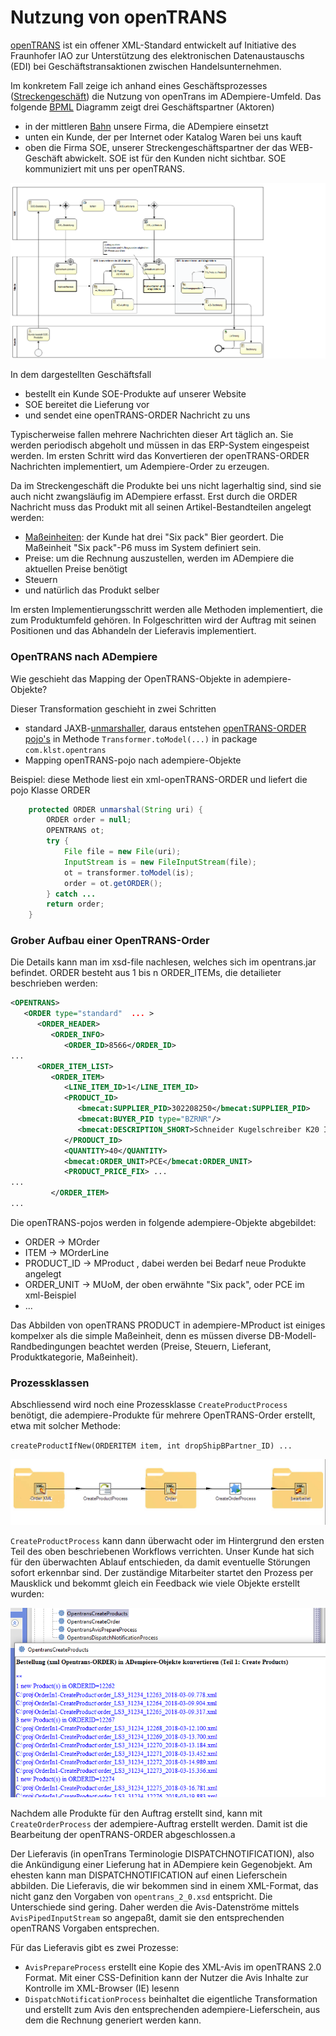 # Nutzung von openTRANS

[openTRANS](https://de.wikipedia.org/wiki/OpenTRANS) ist ein offener XML-Standard entwickelt auf Initiative des Fraunhofer IAO zur Unterstützung des elektronischen Datenaustauschs (EDI) bei Geschäftstransaktionen zwischen Handelsunternehmen.

Im konkretem Fall zeige ich anhand eines Geschäftsprozesses ([Streckengeschäft](https://de.wikipedia.org/wiki/Streckengesch%C3%A4ft)) die Nutzung von openTrans im ADempiere-Umfeld. Das folgende [BPML](https://de.wikipedia.org/wiki/Business_Process_Model_and_Notation#Version_2.0) Diagramm zeigt drei Geschäftspartner (Aktoren)

- in der mittleren [Bahn](https://de.wikipedia.org/wiki/Business_Process_Model_and_Notation#Pools_und_Swimlanes_.28Schwimmbahnen.29) unsere Firma, die ADempiere einsetzt
- unten ein Kunde, der per Internet oder Katalog Waren bei uns kauft
- oben die Firma SOE, unserer Streckengeschäftspartner der das WEB-Geschäft abwickelt. SOE ist für den Kunden nicht sichtbar. SOE kommuniziert mit uns per openTRANS.

![](../.gitbook/assets/opentrans-wf.PNG)

In dem dargestellten Geschäftsfall 
- bestellt ein Kunde SOE-Produkte auf unserer Website 
- SOE bereitet die Lieferung vor
- und sendet eine openTRANS-ORDER Nachricht zu uns

Typischerweise fallen mehrere Nachrichten dieser Art täglich an. Sie werden periodisch abgeholt und müssen in das ERP-System eingespeist werden. Im ersten Schritt wird das Konvertieren der openTRANS-ORDER Nachrichten implementiert, um Adempiere-Order zu erzeugen.

Da im Streckengeschäft die Produkte bei uns nicht lagerhaltig sind, sind sie auch nicht zwangsläufig im ADempiere erfasst. Erst durch die ORDER Nachricht muss das Produkt mit all seinen Artikel-Bestandteilen angelegt werden:
- [Maßeinheiten](http://wiki.idempiere.org/de/Ma%C3%9Feinheit_(Fenster_ID-120)): der Kunde hat drei "Six pack" Bier geordert. Die Maßeinheit "Six pack"-P6 muss im System definiert sein.
- Preise: um die Rechnung auszustellen, werden im ADempiere die aktuellen Preise benötigt
- Steuern
- und natürlich das Produkt selber

Im ersten Implementierungsschritt werden alle Methoden implementiert, die zum Produktumfeld gehören. In Folgeschritten wird der Auftrag mit seinen Positionen und das Abhandeln der Lieferavis implementiert.

### OpenTRANS nach ADempiere

Wie geschieht das Mapping der OpenTRANS-Objekte in adempiere-Objekte?

Dieser Transformation geschieht in zwei Schritten

- standard JAXB-[unmarshaller](http://www.devx.com/Java/Article/34069), daraus entstehen [openTRANS-ORDER pojo's](https://de.wikipedia.org/wiki/Plain_Old_Java_Object) in Methode `Transformer.toModel(...)` in package `com.klst.opentrans` 
- Mapping openTRANS-pojo nach adempiere-Objekte

Beispiel: diese Methode liest ein xml-openTRANS-ORDER und liefert die pojo Klasse ORDER
```java
	protected ORDER unmarshal(String uri) {
		ORDER order = null;
		OPENTRANS ot;
		try {
			File file = new File(uri);
			InputStream is = new FileInputStream(file);
			ot = transformer.toModel(is);
			order = ot.getORDER();
		} catch ...
		return order;
	}
```

### Grober Aufbau einer OpenTRANS-Order

Die Details kann man im xsd-file nachlesen, welches sich im opentrans.jar befindet. ORDER besteht aus 1 bis n ORDER_ITEMs, die detailieter beschrieben werden:
```xml
<OPENTRANS>
   <ORDER type="standard"  ... >
      <ORDER_HEADER>
         <ORDER_INFO>
            <ORDER_ID>8566</ORDER_ID>
...
      <ORDER_ITEM_LIST>
         <ORDER_ITEM>
            <LINE_ITEM_ID>1</LINE_ITEM_ID>
            <PRODUCT_ID>
               <bmecat:SUPPLIER_PID>302208250</bmecat:SUPPLIER_PID>
               <bmecat:BUYER_PID type="BZRNR"/>
               <bmecat:DESCRIPTION_SHORT>Schneider Kugelschreiber K20 Icy</bmecat:DESCRIPTION_SHORT>
            </PRODUCT_ID>
            <QUANTITY>40</QUANTITY>
            <bmecat:ORDER_UNIT>PCE</bmecat:ORDER_UNIT>
            <PRODUCT_PRICE_FIX> ...
...
         </ORDER_ITEM>
...
```
Die openTRANS-pojos werden in folgende adempiere-Objekte abgebildet:

-    ORDER -> MOrder
-    ITEM -> MOrderLine
-    PRODUCT_ID -> MProduct , dabei werden bei Bedarf neue Produkte angelegt
-    ORDER_UNIT -> MUoM, der oben erwähnte "Six pack", oder PCE im xml-Beispiel
- ...

Das Abbilden von openTRANS PRODUCT in adempiere-MProduct ist einiges kompelxer als die simple Maßeinheit, denn es müssen diverse DB-Modell-Randbedingungen beachtet werden (Preise, Steuern, Lieferant, Produktkategorie, Maßeinheit). 

### Prozessklassen

Abschliessend wird noch eine Prozessklasse `CreateProductProcess`  benötigt, die adempiere-Produkte für mehrere OpenTRANS-Order erstellt, etwa mit solcher Methode:

`createProductIfNew(ORDERITEM item, int dropShipBPartner_ID) ...`

![](../.gitbook/assets/SOE-ORDER_to_mierp.PNG)

`CreateProductProcess` kann dann überwacht oder im Hintergrund den ersten Teil des oben beschriebenen Workflows verrichten. Unser Kunde hat sich für den überwachten Ablauf entschieden, da damit eventuelle Störungen sofort erkennbar sind. Der zuständige Mitarbeiter startet den Prozess per Mausklick und bekommt gleich ein Feedback wie viele Objekte erstellt wurden:

![](../.gitbook/assets/SOE-CreateProducts.PNG)

Nachdem alle Produkte für den Auftrag erstellt sind, kann mit `CreateOrderProcess` der adempiere-Auftrag erstellt werden. Damit ist die Bearbeitung der openTRANS-ORDER abgeschlossen.a

Der Lieferavis (in openTrans Terminologie DISPATCHNOTIFICATION), also die Ankündigung einer Lieferung hat in ADempiere kein Gegenobjekt. Am ehesten kann man DISPATCHNOTIFICATION auf einen Lieferschein abbilden. Die Lieferavis, die wir bekommen sind in einem XML-Format, das nicht ganz den Vorgaben von `opentrans_2_0.xsd` entspricht. Die Unterschiede sind gering. Daher werden die Avis-Datenströme mittels `AvisPipedInputStream` so angepaßt, damit sie den entsprechenden openTRANS Vorgaben entsprechen. 
 
Für das Lieferavis gibt es zwei Prozesse:

- `AvisPrepareProcess` erstellt eine Kopie des XML-Avis im openTRANS 2.0 Format. Mit einer CSS-Definition kann der Nutzer die Avis Inhalte zur Kontrolle im XML-Browser (IE) lesenn
- `DispatchNotificationProcess` beinhaltet die eigentliche Transformation und erstellt zum Avis den entsprechenden adempiere-Lieferschein, aus dem die Rechnung generiert werden kann.
 

